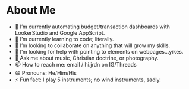 # About Me

- 🔭 I’m currently automating budget/transaction dashboards with LookerStudio and Google AppScript.
- 🌱 I’m currently learning to code; literally.
- 👯 I’m looking to collaborate on anything that will grow my skills.
- 🤔 I’m looking for help with pointing to elements on webpages...yikes.
- 💬 Ask me about music, Christian doctrine, or photography.
- 📫 How to reach me: email / hi.jrdn on IG/Threads
- 😄 Pronouns: He/Him/His
- ⚡ Fun fact: I play 5 instruments; no wind instruments, sadly.
